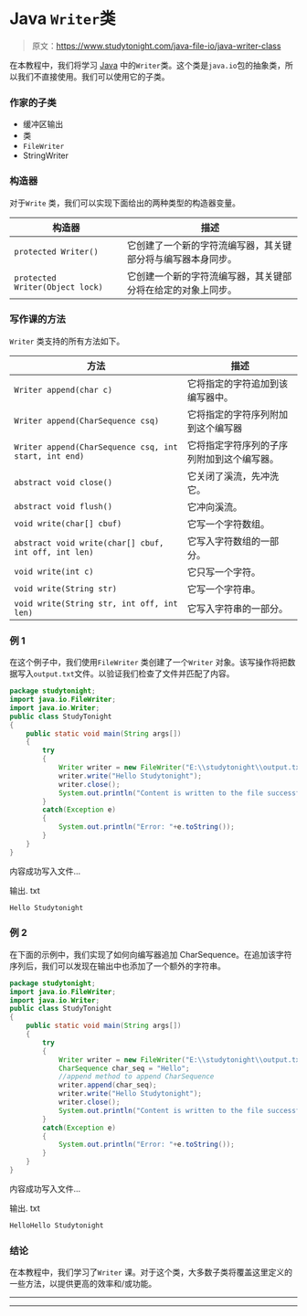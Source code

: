 # Java `Writer`类

> 原文：<https://www.studytonight.com/java-file-io/java-writer-class>

在本教程中，我们将学习 [Java](https://www.studytonight.com/java/) 中的`Writer`类。这个类是`java.io`包的抽象类，所以我们不直接使用。我们可以使用它的子类。

### 作家的子类

*   缓冲区输出
*   类
*   `FileWriter`
*   StringWriter

### 构造器

对于`Write` 类，我们可以实现下面给出的两种类型的构造器变量。

| 构造器 | 描述 |
| --- | --- |
| `protected Writer()` | 它创建了一个新的字符流编写器，其关键部分将与编写器本身同步。 |
| `protected Writer(Object lock)` | 它创建一个新的字符流编写器，其关键部分将在给定的对象上同步。 |

### 写作课的方法

`Writer` 类支持的所有方法如下。

| 方法 | 描述 |
| --- | --- |
| `Writer append(char c)` | 它将指定的字符追加到该编写器中。 |
| `Writer append(CharSequence csq)` | 它将指定的字符序列附加到这个编写器 |
| `Writer append(CharSequence csq, int start, int end)` | 它将指定字符序列的子序列附加到这个编写器。 |
| `abstract void close()` | 它关闭了溪流，先冲洗它。 |
| `abstract void flush()` | 它冲向溪流。 |
| `void write(char[] cbuf)` | 它写一个字符数组。 |
| `abstract void write(char[] cbuf, int off, int len)` | 它写入字符数组的一部分。 |
| `void write(int c)` | 它只写一个字符。 |
| `void write(String str)` | 它写一个字符串。 |
| `void write(String str, int off, int len)` | 它写入字符串的一部分。 |

### 例 1

在这个例子中，我们使用`FileWriter` 类创建了一个`Writer` 对象。该写操作将把数据写入`output.txt`文件。以验证我们检查了文件并匹配了内容。

```java
package studytonight;
import java.io.FileWriter;
import java.io.Writer;
public class StudyTonight 
{
	public static void main(String args[])
	{
		try
		{
			Writer writer = new FileWriter("E:\\studytonight\\output.txt");  
			writer.write("Hello Studytonight");  
			writer.close();  
			System.out.println("Content is written to the file successfully...");
		}
		catch(Exception e)
		{
			System.out.println("Error: "+e.toString());
		}
	}
}
```

内容成功写入文件...

输出. txt

```java
Hello Studytonight
```

### 例 2

在下面的示例中，我们实现了如何向编写器追加 CharSequence。在追加该字符序列后，我们可以发现在输出中也添加了一个额外的字符串。

```java
package studytonight;
import java.io.FileWriter;
import java.io.Writer;
public class StudyTonight 
{
	public static void main(String args[])
	{
		try
		{
			Writer writer = new FileWriter("E:\\studytonight\\output.txt");    			
			CharSequence char_seq = "Hello";
			//append method to append CharSequence
			writer.append(char_seq);
			writer.write("Hello Studytonight");
			writer.close();  
			System.out.println("Content is written to the file successfully...");
		}
		catch(Exception e)
		{
			System.out.println("Error: "+e.toString());
		}
	}
}
```

内容成功写入文件...

输出. txt

```java
HelloHello Studytonight
```

### 结论

在本教程中，我们学习了`Writer` 课。对于这个类，大多数子类将覆盖这里定义的一些方法，以提供更高的效率和/或功能。

* * *

* * *